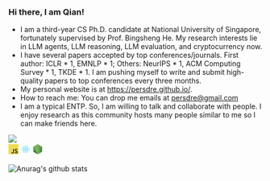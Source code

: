 ### Hi there, I am Qian!

- I am a third-year CS Ph.D. candidate at National University of Singapore, fortunately supervised by Prof. Bingsheng He. My research interests lie in LLM agents, LLM reasoning, LLM evaluation, and cryptocurrency now.
- I have several papers accepted by top conferences/journals. First author: ICLR * 1, EMNLP * 1; Others: NeurIPS * 1, ACM Computing Survey * 1, TKDE * 1. I am pushing myself to write and submit high-quality papers to top conferences every three months. 
- My personal website is at https://persdre.github.io/.
- How to reach me: You can drop me emails at persdre@gmail.com
- I am a typical ENTP. So, I am willing to talk and collaborate with people. I enjoy research as this community hosts many people similar to me so I can make friends here. 

![](https://komarev.com/ghpvc/?username=persdre)
<br/>
<code><img height="20" src="https://raw.githubusercontent.com/github/explore/80688e429a7d4ef2fca1e82350fe8e3517d3494d/topics/javascript/javascript.png"></code>
<code><img height="20" src="https://raw.githubusercontent.com/github/explore/80688e429a7d4ef2fca1e82350fe8e3517d3494d/topics/react/react.png"></code>
<code><img height="20" src="https://raw.githubusercontent.com/github/explore/80688e429a7d4ef2fca1e82350fe8e3517d3494d/topics/nodejs/nodejs.png"></code>
<br/>
<br/>
![Anurag's github stats](https://github-readme-stats.vercel.app/api?username=Persdre&show_icons=true&count_private=true)


